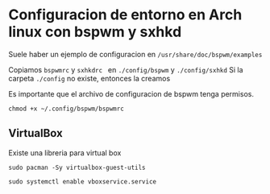 # Configuracion de entorno en Arch linux con bspwm y sxhkd

Suele haber un ejemplo de configuracion en ``/usr/share/doc/bspwm/examples``

Copiamos ``bspwmrc`` y ``sxhkdrc `` en ``./config/bspwm`` y ``./config/sxhkd``
Si la carpeta ``./config`` no existe, entonces la creamos



Es importante que el archivo de configuracion de bspwm tenga permisos.
```
chmod +x ~/.config/bspwm/bspwmrc
```

## VirtualBox

Existe una libreria para virtual box

`sudo pacman -Sy virtualbox-guest-utils`

`sudo systemctl enable vboxservice.service`
